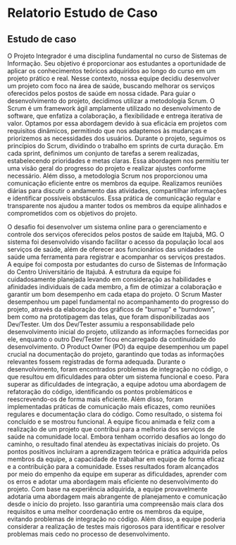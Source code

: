 # Relatorio Estudo de Caso 

## **Estudo de caso** 
O Projeto Integrador é uma disciplina fundamental no curso de Sistemas de Informação. Seu objetivo é proporcionar aos estudantes a oportunidade de aplicar os conhecimentos teóricos adquiridos ao longo do curso em um projeto prático e real. Nesse contexto, nossa equipe decidiu desenvolver um projeto com foco na área de saúde, buscando melhorar os serviços oferecidos pelos postos de saúde em nossa cidade. Para guiar o desenvolvimento do projeto, decidimos utilizar a metodologia Scrum. O Scrum é um framework ágil amplamente utilizado no desenvolvimento de software, que enfatiza a colaboração, a flexibilidade e entrega iterativa de valor. Optamos por essa abordagem devido à sua eficácia em projetos com requisitos dinâmicos, permitindo que nos adaptemos às mudanças e priorizemos as necessidades dos usuários. Durante o projeto, seguimos os princípios do Scrum, dividindo o trabalho em sprints de curta duração. Em cada sprint, definimos um conjunto de tarefas a serem realizadas, estabelecendo prioridades e metas claras. Essa abordagem nos permitiu ter uma visão geral do progresso do projeto e realizar ajustes conforme necessário. Além disso, a metodologia Scrum nos proporcionou uma comunicação eficiente entre os membros da equipe. Realizamos reuniões diárias para discutir o andamento das atividades, compartilhar informações e identificar possíveis obstáculos. Essa prática de comunicação regular e transparente nos ajudou a manter todos os membros da equipe alinhados e comprometidos com os objetivos do projeto.

O desafio foi desenvolver um sistema online para o gerenciamento e controle dos serviços oferecidos pelos postos de saúde em Itajubá, MG. O sistema foi desenvolvido visando facilitar o acesso da população local aos serviços de saúde, além de oferecer aos funcionários das unidades de saúde uma ferramenta para registrar e acompanhar os serviços prestados. A equipe foi composta por estudantes do curso de Sistemas de Informação do Centro Universitário de Itajubá. A estrutura da equipe foi cuidadosamente planejada levando em consideração as habilidades e afinidades individuais de cada membro, a fim de otimizar a colaboração e garantir um bom desempenho em cada etapa do projeto. O Scrum Master desempenhou um papel fundamental no acompanhamento do progresso do projeto, através da elaboração dos gráficos de "burnup" e "burndown", bem como na prototipagem das telas, que foram disponibilizadas aos Dev/Tester. Um dos Dev/Tester assumiu a responsabilidade pelo desenvolvimento inicial do projeto, utilizando as informações fornecidas por ele, enquanto o outro Dev/Tester ficou encarregado da continuidade do desenvolvimento. O Product Owner (PO) da equipe desempenhou um papel crucial na documentação do projeto, garantindo que todas as informações relevantes fossem registradas de forma adequada. Durante o desenvolvimento, foram encontrados problemas de integração no código, o que resultou em dificuldades para obter um sistema funcional e coeso. Para superar as dificuldades de integração, a equipe adotou uma abordagem de refatoração do código, identificando os pontos problemáticos e reescrevendo-os de forma mais eficiente. Além disso, foram implementadas práticas de comunicação mais eficazes, como reuniões regulares e documentação clara do código. Como resultado, o sistema foi concluído e se mostrou funcional. A equipe ficou animada e feliz com a realização de um projeto que contribui para a melhoria dos serviços de saúde na comunidade local. Embora tenham ocorrido desafios ao longo do caminho, o resultado final atendeu às expectativas iniciais do projeto. Os pontos positivos incluíram a aprendizagem teórica e prática adquirida pelos membros da equipe, a capacidade de trabalhar em equipe de forma eficaz e a contribuição para a comunidade. Esses resultados foram alcançados por meio do empenho da equipe em superar as dificuldades, aprender com os erros e adotar uma abordagem mais eficiente no desenvolvimento do projeto. Com base na experiência adquirida, a equipe provavelmente adotaria uma abordagem mais abrangente de planejamento e comunicação desde o início do projeto. Isso garantiria uma compreensão mais clara dos requisitos e uma melhor coordenação entre os membros da equipe, evitando problemas de integração no código. Além disso, a equipe poderia considerar a realização de testes mais rigorosos para identificar e resolver problemas mais cedo no processo de desenvolvimento.